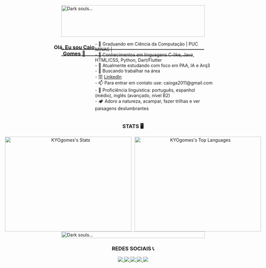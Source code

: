 <div style="display: flex; justify-content: center;">
  <div style="width: 90%;">
    <img src="https://github.com/KYOgomes/AEDS2/blob/main/gifBerserkPixel.gif" alt="Dark souls..." style="width: 100%;">
    <h3>_______________________________________________________________________________________________________________</h3>
  </div>
</div>

<div style="display: flex; justify-content: center;">
  <div align="center">
    <h3>Olá, Eu sou Caio Gomes 👋</h3>
  </div>
  <p>
    - 🔭 Graduando em Ciência da Computação | PUC MINAS |<br>
    - 🌱 Conhecimentos em linguagens C-like, Java, HTML/CSS, Python, Dart/Flutter<br>
    - 🔎 Atualmente estudando com foco em PAA, IA e Arq3
    - 👯 Buscando trabalhar na área<br>
    - 🈳 <a href="https://www.linkedin.com/in/caio-gomes-393687299/">LinkedIn</a><br>
    - 📫 Para entrar em contato use: caioga2011@gmail.com<br>
    - 📕 Proficiência linguística: português, espanhol (médio), inglês (avançado, nível B2)<br>
    - 🏕️ Adoro a natureza, acampar, fazer trilhas e ver paisagens deslumbrantes<br>
  </p>
</div>

<div align="center">
  <h3>STATS 🖥️</h3>
  <div style="display: flex; justify-content: center; align-items: center;">
    <img src="https://github-readme-stats.vercel.app/api?username=KYOgomes&theme=gotham&show_icons=true&hide_border=false&count_private=true" 
         alt="KYOgomes's Stats" 
         style="width: 400px; height: 300px; margin-right: 10px;">
    <img src="https://github-readme-stats.vercel.app/api/top-langs/?username=KYOgomes&theme=gotham&show_icons=true&hide_border=false&layout=compact" 
         alt="KYOgomes's Top Languages" 
         style="width: 400px; height: 300px;">
  </div>
</div>

<div style="display: flex; justify-content: center;">
  <div style="width: 90%;">
    <img src="https://github.com/KYOgomes/AEDS2/blob/main/gifDarksouls.gif" alt="Dark souls..." style="width: 100%; display: block; margin: 0 auto;">
  </div>
</div>

<div align="center">
  <h3>REDES SOCIAIS 📞</h3>
  <div>
    <a href="https://www.youtube.com/channel/UCO0J-MmyIBlgt-lPxfNqYrA/featured" target="_blank">
      <img src="https://img.shields.io/badge/YouTube-FF0000?style=for-the-badge&logo=youtube&logoColor=white">
    </a>
    <a href="https://instagram.com/caiooooo.gomes?igshid=YmMyMTA2M2Y=" target="_blank">
      <img src="https://img.shields.io/badge/-Instagram-%23E4405F?style=for-the-badge&logo=instagram&logoColor=white">
    </a>
    <a href="https://www.twitch.tv/caiogalo9" target="_blank">
      <img src="https://img.shields.io/badge/Twitch-9146FF?style=for-the-badge&logo=twitch&logoColor=white">
    </a>
    <a href="mailto:caioga2011@gmail.com">
      <img src="https://img.shields.io/badge/-Gmail-%23333?style=for-the-badge&logo=gmail&logoColor=white">
    </a>
    <a href="https://www.linkedin.com/in/caio-gomes-393687299" target="_blank">
      <img src="https://img.shields.io/badge/-LinkedIn-%230077B5?style=for-the-badge&logo=linkedin&logoColor=white">
    </a>   
  </div>
</div>
